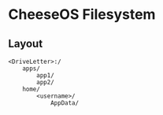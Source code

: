 # CheeseOS Filesystem



## Layout
```
<DriveLetter>:/
    apps/
        app1/
        app2/
    home/
        <username>/
            AppData/
```